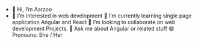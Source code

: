 - 👋 Hi, I’m Aarzoo
- 👀 I’m interested in web development 
🌱 I’m currently learning single page application Angular and React
👯 I’m looking to collaborate on web development Projects.
💬 Ask me about Angular or related stuff 
😄 Pronouns: She / Her
